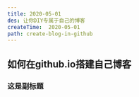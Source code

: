 ```yaml
---
title: 2020-05-01
des: 让你DIY专属于自己的博客
createTime:  2020-05-01
path: create-blog-in-github
---
```



## 如何在github.io搭建自己博客

### 这是副标题